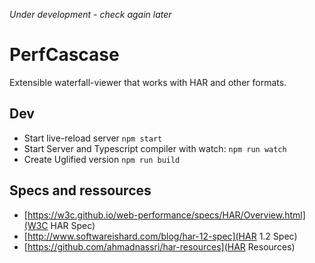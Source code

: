 *Under development - check again later*

# PerfCascase
Extensible waterfall-viewer that works with HAR and other formats.

## Dev
- Start live-reload server `npm start`
- Start Server and Typescript compiler with watch: `npm run watch`
- Create Uglified version `npm run build`


## Specs and ressources

- [https://w3c.github.io/web-performance/specs/HAR/Overview.html](W3C HAR Spec)
- [http://www.softwareishard.com/blog/har-12-spec](HAR 1.2 Spec)
- [https://github.com/ahmadnassri/har-resources](HAR Resources)
